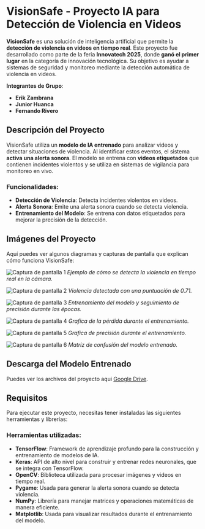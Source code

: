# VisionSafe - Proyecto IA para Detección de Violencia en Videos

**VisionSafe** es una solución de inteligencia artificial que permite la **detección de violencia en videos en tiempo real**. Este proyecto fue desarrollado como parte de la feria **Innovatech 2025**, donde **ganó el primer lugar** en la categoría de innovación tecnológica. Su objetivo es ayudar a sistemas de seguridad y monitoreo mediante la detección automática de violencia en videos.

**Integrantes de Grupo**:
- **Erik Zambrana**
- **Junior Huanca**
- **Fernando Rivero**

## Descripción del Proyecto

VisionSafe utiliza un **modelo de IA entrenado** para analizar videos y detectar situaciones de violencia. Al identificar estos eventos, el sistema **activa una alerta sonora**. El modelo se entrena con **videos etiquetados** que contienen incidentes violentos y se utiliza en sistemas de vigilancia para monitoreo en vivo.

### Funcionalidades:
- **Detección de Violencia**: Detecta incidentes violentos en videos.
- **Alerta Sonora**: Emite una alerta sonora cuando se detecta violencia.
- **Entrenamiento del Modelo**: Se entrena con datos etiquetados para mejorar la precisión de la detección.

## Imágenes del Proyecto

Aquí puedes ver algunos diagramas y capturas de pantalla que explican cómo funciona VisionSafe:

![Captura de pantalla 1](https://drive.google.com/uc?id=ID_DE_LA_IMAGEN_1)
_Ejemplo de cómo se detecta la violencia en tiempo real en la cámara._

![Captura de pantalla 2](https://drive.google.com/uc?id=ID_DE_LA_IMAGEN_2)
_Violencia detectada con una puntuación de 0.71._

![Captura de pantalla 3](https://drive.google.com/uc?id=ID_DE_LA_IMAGEN_3)
_Entrenamiento del modelo y seguimiento de precisión durante las épocas._

![Captura de pantalla 4](https://drive.google.com/uc?id=ID_DE_LA_IMAGEN_4)
_Grafica de la pérdida durante el entrenamiento._

![Captura de pantalla 5](https://drive.google.com/uc?id=ID_DE_LA_IMAGEN_5)
_Grafica de precisión durante el entrenamiento._

![Captura de pantalla 6](https://drive.google.com/uc?id=ID_DE_LA_IMAGEN_6)
_Matriz de confusión del modelo entrenado._

## Descarga del Modelo Entrenado

Puedes ver los archivos del proyecto aqui [Google Drive](https://drive.google.com/tu-enlace-aqui).

## Requisitos

Para ejecutar este proyecto, necesitas tener instaladas las siguientes herramientas y librerías:

### Herramientas utilizadas:
- **TensorFlow**: Framework de aprendizaje profundo para la construcción y entrenamiento de modelos de IA.
- **Keras**: API de alto nivel para construir y entrenar redes neuronales, que se integra con TensorFlow.
- **OpenCV**: Biblioteca utilizada para procesar imágenes y videos en tiempo real.
- **Pygame**: Usada para generar la alerta sonora cuando se detecta violencia.
- **NumPy**: Librería para manejar matrices y operaciones matemáticas de manera eficiente.
- **Matplotlib**: Usada para visualizar resultados durante el entrenamiento del modelo.





